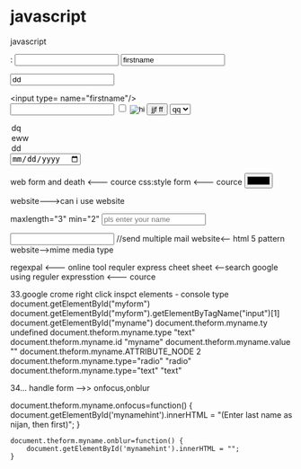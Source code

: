 javascript
==========

javascript


:
<input/>
<input name="ninin"  value="firstname">
 
<input name="ninin" value="dd"/>
 
 <lable> <input type= name="firstname"/> </lable><br>
<input type="password" name="lastname">
<input type="checkbox" name="lastname">
<input type="hidden">
<input type="image"  src="C:\gg.jpg" alt="hi"/>
<button>jjf  ff</button>
<select name="nijn"><option value="s">qq</option>
<option value="s">dq</option>
<option value="s">eww</option>
<option value="s">dd</option>




<input type="date">


web form and death  <--- cource
css:style form  <--- cource
<input type="color">

website--->can i use website

 maxlength="3" min="2"
<input name="name" maxlength="2" required placeholder="pls enter your name" id="namefield" />


<input type="email" multiple name="email" id="emailfield" /> //send multiple mail
website<-- html 5 pattern
website-->mime media type


 
regexpal <--- online tool
requler express cheet sheet <--search google
using reguler expresstion <--- cource


33.google crome right click  inspct elements - console type
document.getElementById("myform")
document.getElementById("myform").getElementByTagName("input")[1]
document.getElementById("myname")
document.theform.myname.ty
undefined
document.theform.myname.type
"text"
document.theform.myname.id
"myname"
document.theform.myname.value
""
document.theform.myname.ATTRIBUTE_NODE
2
document.theform.myname.type="radio"
"radio"
document.theform.myname.type="text"
"text"


34... handle form -->> onfocus,onblur



document.theform.myname.onfocus=function() {
 	document.getElementById('mynamehint').innerHTML = "(Enter last name as nijan, then first)";
	}

	document.theform.myname.onblur=function() {
		document.getElementById('mynamehint').innerHTML = "";
	}



